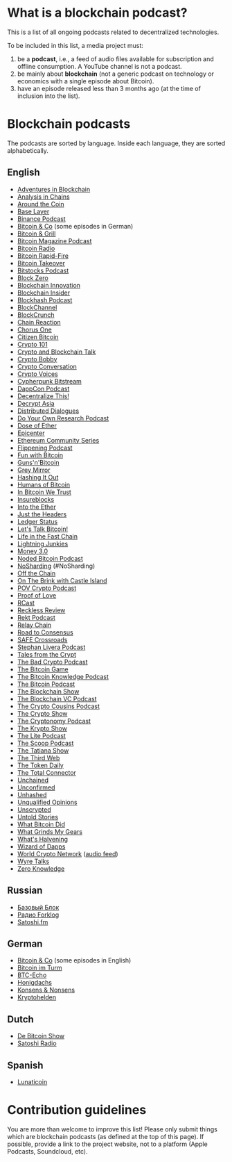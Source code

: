 # What is a blockchain podcast?

This is a list of all ongoing podcasts related to decentralized technologies.

To be included in this list, a media project must:
1. be a **podcast**, i.e., a feed of audio files available for subscription and offline consumption. A YouTube channel is not a podcast.
1. be mainly about **blockchain** (not a generic podcast on technology or economics with a single episode about Bitcoin).
1. have an episode released less than 3 months ago (at the time of inclusion into the list).


# Blockchain podcasts

The podcasts are sorted by language. Inside each language, they are sorted alphabetically.


## English

* [Adventures in Blockchain](https://devchat.tv/adventures-in-blockchain/)
* [Analysis in Chains](https://www.analysisinchainspodcast.com/)
* [Around the Coin](http://www.aroundthecoin.com)
* [Base Layer](https://blockworksgroup.io/base-layer-podcast)
* [Binance Podcast](https://castbox.fm/channel/id2163161)
* [Bitcoin & Co](https://bitcoincopodcast.com/) (some episodes in German)
* [Bitcoin & Grill](https://cryptoandgrill.podbean.com)
* [Bitcoin Magazine Podcast](https://letstalkbitcoin.com/blog/category/bitcoinmagazine)
* [Bitcoin Radio](https://www.bitcoinradio.com)
* [Bitcoin Rapid-Fire](https://anchor.fm/john-vallis/)
* [Bitcoin Takeover](https://bitcoin-takeover.com/)
* [Bitstocks Podcast](https://bitstocks.podbean.com/)
* [Block Zero](https://blockzero.simplecast.com/)
* [Blockchain Innovation](https://blockchain.global/blockchain-innovation/)
* [Blockchain Insider](https://bi.11fs.com/)
* [Blockhash Podcast](https://www.blockhashpodcast.com/podcast)
* [BlockChannel](https://medium.com/blockchannel)
* [BlockCrunch](https://blockcrunch.libsyn.com)
* [Chain Reaction](https://fiftyonepercent.podbean.com)
* [Chorus One](https://chorusone.libsyn.com/)
* [Citizen Bitcoin](https://citizenbitcoin.world)
* [Crypto 101](https://crypto101podcast.com/)
* [Crypto and Blockchain Talk](http://cryptoandblockchaintalk.com/)
* [Crypto Bobby](https://cryptobobby.com/)
* [Crypto Conversation](https://bravenewcoin.com/insights/podcasts)
* [Crypto Voices](https://cryptovoices.com/)
* [Cypherpunk Bitstream](https://taz0.org/bitstream/)
* [DappCon Podcast](https://dappcon.podbean.com/)
* [Decentralize This!](https://blog.enigma.co/podcast/home)
* [Decrypt Asia](https://decrypt.asia/)
* [Distributed Dialogues](https://letstalkbitcoin.com/blog/category/distributed-dialogues)
* [Do Your Own Research Podcast](https://dyorpodcast.com/)
* [Dose of Ether](https://thebitcoinpodcast.com/category/dose-of-ether/)
* [Epicenter](https://epicenter.tv/)
* [Ethereum Community Series](https://www.ethcs.org/)
* [Flippening Podcast](https://blog.nomics.com/flippening/)
* [Fun with Bitcoin](https://anchor.fm/funwithbitcoin)
* [Guns'n'Bitcoin](https://gunsnbitcoin.com/podcast-home/)
* [Grey Mirror](https://dci.mit.edu/greymirrorpodcast)
* [Hashing It Out](https://thebitcoinpodcast.com/category/hashitout/)
* [Humans of Bitcoin](https://podcast.bitcoin.com/s3-Humans-of-Bitcoin)
* [In Bitcoin We Trust](https://bitchapo.com/category/podcast/)
* [Insureblocks](https://www.insureblocks.com/)
* [Into the Ether](https://www.podbean.com/podcast-detail/mwb85-7c997/Into-the-Ether-Podcast)
* [Just the Headers](https://thebitcoinpodcast.com/category/justheaders/)
* [Ledger Status](https://ledgerstatus.com/topic/ledgercast/)
* [Let's Talk Bitcoin!](https://letstalkbitcoin.com/blog/category/episodes)
* [Life in the Fast Chain](https://life-in-the-fast-chain.fireside.fm/)
* [Lightning Junkies](https://anchor.fm/lightning-junkies)
* [Money 3.0](https://www.abra.com/blog/category/podcasts/)
* [Noded Bitcoin Podcast](https://noded.org/)
* [NoSharding](https://solana.com/category/podcast/) (#NoSharding)
* [Off the Chain](https://blockworksgroup.io/off-the-chain-podcast)
* [On The Brink with Castle Island](https://podcasts.apple.com/us/podcast/on-the-brink-with-castle-island/id1480586463)
* [POV Crypto Podcast](https://povcryptopod.libsyn.com/)
* [Proof of Love](https://letstalkbitcoin.com/blog/category/proofoflove)
* [RCast](https://soundcloud.com/rchain-cooperative)
* [Reckless Review](http://www.recklessreview.horse/)
* [Rekt Podcast](https://www.rektpodcast.com)
* [Relay Chain](https://relaychain.fm)
* [Road to Consensus](https://www.coindesk.com/podcasts)
* [SAFE Crossroads](https://letstalkbitcoin.com/blog/category/safepodcast)
* [Stephan Livera Podcast](https://stephanlivera.com/)
* [Tales from the Crypt](https://talesfromthecrypt.libsyn.com/)
* [The Bad Crypto Podcast](https://badcryptopodcast.com/)
* [The Bitcoin Game](https://letstalkbitcoin.com/blog/category/the-bitcoin-game)
* [The Bitcoin Knowledge Podcast](https://www.bitcoin.kn/)
* [The Bitcoin Podcast](http://thebitcoinpodcast.com/)
* [The Blockchain Show](https://www.theblockchainshow.com/)
* [The Blockchain VC Podcast](https://www.federman.capital/theblockchainvcpodcast)
* [The Crypto Cousins Podcast](https://cryptocousins.com/crypto-cousins-podcast/)
* [The Crypto Show](https://thecryptoshow.com/)
* [The Cryptonomy Podcast](https://thecryptoconomy.com/)
* [The Krypto Show](https://julianhosp.com/kryptoshow-podcast/)
* [The Lite Podcast](https://thelitepodcast.libsyn.com/)
* [The Scoop Podcast](https://www.theblockcrypto.com/the-scoop-podcast/)
* [The Tatiana Show](https://letstalkbitcoin.com/blog/category/tatianaepisodes)
* [The Third Web](https://thethirdweb.net/)
* [The Token Daily](https://blockworksgroup.io/the-token-daily-podcast)
* [The Total Connector](https://www.keyvandavani.com)
* [Unchained](https://unchainedpodcast.com/category/unchained/)
* [Unconfirmed](https://unchainedpodcast.com/category/unconfirmed/)
* [Unhashed](https://www.unhashedpodcast.com)
* [Unqualified Opinions](https://blockworksgroup.io/unqualified-opinions)
* [Unscrypted](https://aantonop.com/unscrypted/)
* [Untold Stories](https://blockworksgroup.io/untold-stories-podcast)
* [What Bitcoin Did](https://www.whatbitcoindid.com/)
* [What Grinds My Gears](https://cms.megaphone.fm/channel/whatgrindsmygears)
* [What's Halvening](http://whatshalvening.btc.libsynpro.com/)
* [Wizard of Dapps](https://wizardofdapps.fm/)
* [World Crypto Network](https://www.worldcryptonetwork.com/) ([audio feed](https://www.spreaker.com/show/3478703/episodes/feed))
* [Wyre Talks](https://wyre-talks.simplecast.com/)
* [Zero Knowledge](https://www.zeroknowledge.fm/)

## Russian

* [Базовый Блок](https://basicblockradio.com/)
* [Радио Forklog](https://soundcloud.com/forklog)
* [Satoshi.fm](https://satoshi.fm/)


## German

* [Bitcoin & Co](https://bitcoincopodcast.com/) (some episodes in English)
* [Bitcoin im Turm](http://bitcoin-turm.de/zencast/)
* [BTC-Echo](https://www.btc-echo.de/podcast/)
* [Honigdachs](https://coinspondent.de/honigdachs-der-bitcoin-podcast-aus-leipzig/)
* [Konsens & Nonsens](http://konsens-nonsens.de/)
* [Kryptohelden](https://kryptohelden.de/)

## Dutch

* [De Bitcoin Show](https://anchor.fm/debitcoinshow/)
* [Satoshi Radio](https://satoshiradio.nl)

## Spanish

* [Lunaticoin](https://lunaticoin.com/)

# Contribution guidelines

You are more than welcome to improve this list!
Please only submit things which are blockchain podcasts (as defined at the top of this page).
If possible, provide a link to the project website, not to a platform (Apple Podcasts, Soundcloud, etc).